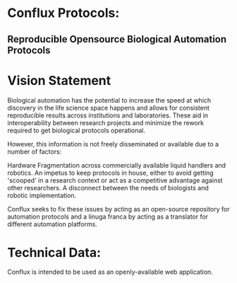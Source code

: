 # Conflux Protocols: 
Reproducible Opensource Biological Automation Protocols
---
# Vision Statement
Biological automation has the potential to increase the speed at which discovery in the life science space happens and allows for consistent reproducible results across institutions and laboratories. These aid in interoperability between research projects and minimize the rework required to get biological protocols operational.

However, this information is not freely disseminated or available due to a number of factors:

Hardware Fragmentation across commercially available liquid handlers and robotics.
An impetus to keep protocols in house, either to avoid getting 'scooped' in a research context or act as a competitive advantage against other researchers.
A disconnect between the needs of biologists and robotic implementation.

Conflux seeks to fix these issues by acting as an open-source repository for automation protocols and a linuga franca by acting as a translator for different automation platforms.

# Technical Data:
Conflux is intended to be used as an openly-available web application. 